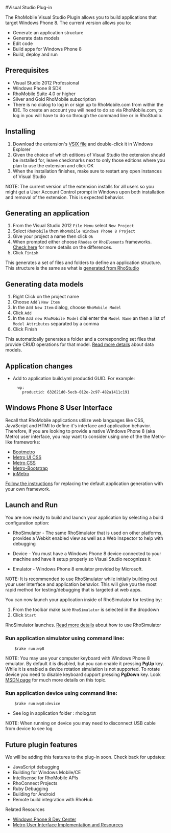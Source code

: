 #Visual Studio Plug-in

The RhoMobile Visual Studio Plugin allows you to build applications that target Windows Phone 8. The current version allows you to:

* Generate an application structure
* Generate data models
* Edit code
* Build apps for Windows Phone 8
* Build, deploy and run

## Prerequisites

* Visual Studio 2012 Professional
* Windows Phone 8 SDK
* RhoMobile Suite 4.0 or higher
* Silver and Gold RhoMobile subscription
* There is no dialog to log in or sign up to RhoMobile.com from within the IDE. To create an account you will need to do so via RhoMobile.com, to log in you will have to do so through the command line or in RhoStudio.

## Installing
1. Download the extension's [VSIX file](https://github.com/rhomobile/vsplugin/tree/master/Installer) and double-click it in Windows Explorer
2. Given the choice of which editions of Visual Studio the extension should be installed for, leave checkmarks next to only those editions where you plan to use the extension and click OK
3. When the installation finishes, make sure to restart any open instances of Visual Studio

NOTE: The current version of the extension installs for all users so you might get a User Account Control prompt in Windows upon both installation and removal of the extension. This is expected behavior.

## Generating an application

1. From the Visual Studio 2012 `File Menu` select `New Project`
2. Select `RhoMobile` then `RhoMobile Windows Phone 8 Project`
3. Give your project a name then click `Ok`
4. When prompted either choose `Rhodes` or `RhoElements` frameworks. [Check here](welcome#rhomobile) for more details on the differences.
5. Click `Finish`

This generates a set of files and folders to define an application structure. This structure is the same as what is [generated from RhoStudio](creating_a_project)

## Generating data models

1. Right Click on the project name
2. Choose `Add` \ `New Item`
3. In the `Add New Item` dialog, choose `RhoMobile Model`
4. Click `Add`
5. In the `Add new RhoMobile Model` dial enter the `Model Name` an then a list of `Model Attributes` separated by a comma
6. Click Finish

This automatically generates a folder and a corresponding set files that provide CRUD operations for that model. [Read more details](models) about data models.

## Application changes

* Add to application build.yml productid GUID. For example:

        wp:
          productid: 632621d0-5ecb-012e-2c97-482a1411c191

## Windows Phone 8 User Interface
Recall that RhoMobile applications utilize web languages like CSS, JavaScript and HTMl to define it's interface and application behavior. Therefore, if you are looking to provide a native Windows Phone 8 (aka Metro) user interface, you may want to consider using one of the the Metro-like frameworks:

* [Bootmetro](http://aozora.github.io/bootmetro/)
* [Metro UI CSS](http://metroui.org.ua/)
* [Metro CSS](http://code52.org/metro.css/)
* [Metro-Bootstrap](http://talkslab.github.com/metro-bootstrap/)
* [jqMetro](http://jqmetro.codeplex.com/)

[Follow the instructions]() for replacing the default application generation with your own framework.

## Launch and Run
You are now ready to build and launch your application by selecting a build configuration option:

* RhoSimulator - The same RhoSimulator that is used on other platforms, provides a Webkit enabled view as well as a Web Inspector to help with debugging

* Device - You must have a Windows Phone 8 device connected to your machine and have it setup properly so Visual Studio recognizes it

* Emulator - Windows Phone 8 emulator provided by Microsoft.

NOTE: It is recommended to use RhoSimulator while initially building out your user interface and application behavior. This will give you the most rapid method for testing/debugging that is targeted at web apps.

You can now launch your application inside of RhoSimulator for testing by:

1. From the toolbar make sure `RhoSimulator` is selected in the dropdown
2. Click `Start`

RhoSimulator launches. [Read more details]() about how to use RhoSimulator

### Run application simulator using command line:

        $rake run:wp8

NOTE: You may use your computer keyboard with Windows Phone 8 emulator. By default it is disabled, but you can enable it pressing **PgUp** key. While it is enabled a device rotation simulation is not supported. To rotate device you need to disable keyboard support pressing **PgDown** key.  Look [MSDN page](http://msdn.microsoft.com/en-us/library/ff754352(v=vs.92).aspx) for much more details on this topic.

### Run application device using command line:

        $rake run:wp8:device

* See log in application folder : rholog.txt

NOTE: When running on device you may need to disconnect USB cable from device to see log


## Future plugin features
We will be adding this features to the plug-in soon. Check back for updates:

* JavaScript debugging
* Building for Windows Mobile/CE
* Intellisense for RhoMobile APIs
* RhoConnect Projects
* Ruby Debugging
* Building for Android
* Remote build integration with RhoHub

Related Resources

* [Windows Phone 8 Dev Center](http://dev.windowsphone.com/en-us)
* [Metro User Interface Implementation and Resources](http://www.queness.com/post/13493/metro-user-interface-implementation-and-resources)
